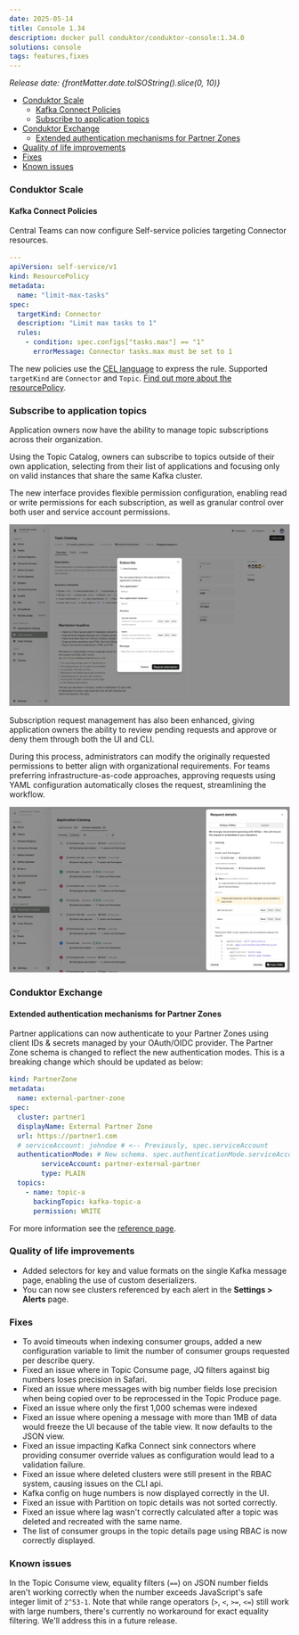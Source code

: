 ```yaml
---
date: 2025-05-14
title: Console 1.34
description: docker pull conduktor/conduktor-console:1.34.0
solutions: console
tags: features,fixes
---
```


*Release date: {frontMatter.date.toISOString().slice(0, 10)}*

- [Conduktor Scale](#conduktor-scale)
  - [Kafka Connect Policies](#kafka-connect-policies)
  - [Subscribe to application topics](#subscribe-to-application-topics)
- [Conduktor Exchange](#conduktor-exchange)
  - [Extended authentication mechanisms for Partner Zones](#extended-authentication-mechanisms-for-partner-zones)
- [Quality of life improvements](#quality-of-life-improvements)
- [Fixes](#fixes)
- [Known issues](#known-issues)

### Conduktor Scale

#### Kafka Connect Policies

Central Teams can now configure Self-service policies targeting Connector resources.  

````yaml
---
apiVersion: self-service/v1
kind: ResourcePolicy
metadata:
  name: "limit-max-tasks"
spec:
  targetKind: Connector
  description: "Limit max tasks to 1"
  rules:
    - condition: spec.configs["tasks.max"] == "1"
      errorMessage: Connector tasks.max must be set to 1
````

The new policies use the [CEL language](https://cel.dev) to express the rule. Supported `targetKind` are `Connector` and `Topic`. [Find out more about the resourcePolicy](https://docs.conduktor.io/platform/reference/resource-reference/self-service/#resource-policy).

### Subscribe to application topics

Application owners now have the ability to manage topic subscriptions across their organization. 

Using the Topic Catalog, owners can subscribe to topics outside of their own application, selecting from their list of applications and focusing only on valid instances that share the same Kafka cluster.

The new interface provides flexible permission configuration, enabling read or write permissions for each subscription, as well as granular control over both user and service account permissions.

![Topic catalog subscribe modal](/images/changelog/platform/v34/topic-catalog-subscribe.png)

Subscription request management has also been enhanced, giving application owners the ability to review pending requests and approve or deny them through both the UI and CLI.

During this process, administrators can modify the originally requested permissions to better align with organizational requirements. For teams preferring infrastructure-as-code approaches, approving requests using YAML configuration automatically closes the request, streamlining the workflow.

![Application catalog request approval](/images/changelog/platform/v34/app-catalog-request.png)

### Conduktor Exchange

#### Extended authentication mechanisms for Partner Zones

Partner applications can now authenticate to your Partner Zones using client IDs & secrets managed by your OAuth/OIDC provider. The Partner Zone schema is changed to reflect the new authentication modes. This is a breaking change which should be updated as below:

```yaml
kind: PartnerZone
metadata:
  name: external-partner-zone
spec:
  cluster: partner1
  displayName: External Partner Zone
  url: https://partner1.com
  # serviceAccount: johndoe # <-- Previously, spec.serviceAccount
  authenticationMode: # New schema. spec.authenticationMode.serviceAccount , and, spec.authenticationMode.type of PLAIN or OAUTHBEARER
        serviceAccount: partner-external-partner
        type: PLAIN
  topics:
    - name: topic-a
      backingTopic: kafka-topic-a
      permission: WRITE
```

For more information see the [reference page](/platform/reference/resource-reference/console/#partner-zone).

### Quality of life improvements

- Added selectors for key and value formats on the single Kafka message page, enabling the use of custom deserializers.
- You can now see clusters referenced by each alert in the **Settings > Alerts** page.

### Fixes

- To avoid timeouts when indexing consumer groups, added a new configuration variable to limit the number of consumer groups requested per describe query.
- Fixed an issue where in Topic Consume page, JQ filters against big numbers loses precision in Safari.
- Fixed an issue where messages with big number fields lose precision when being copied over to be reprocessed in the Topic Produce page.
- Fixed an issue where only the first 1,000 schemas were indexed
- Fixed an issue where opening a message with more than 1MB of data would freeze the UI because of the table view. It now defaults to the JSON view.
- Fixed an issue impacting Kafka Connect sink connectors where providing consumer override values as configuration would lead to a validation failure.
- Fixed an issue where deleted clusters were still present in the RBAC system, causing issues on the CLI api.
- Kafka config on huge numbers is now displayed correctly in the UI.
- Fixed an issue with Partition on topic details was not sorted correctly.
- Fixed an issue where lag wasn't correctly calculated after a topic was deleted and recreated with the same name.
- The list of consumer groups in the topic details page using RBAC is now correctly displayed.

### Known issues

In the Topic Consume view, equality filters (`==`) on JSON number fields aren't working correctly when the number exceeds JavaScript's safe integer limit of `2^53-1`. Note that while range operators (`>`, `<`, `>=`, `<=`) still work with large numbers, there's currently no workaround for exact equality filtering. We'll address this in a future release.
